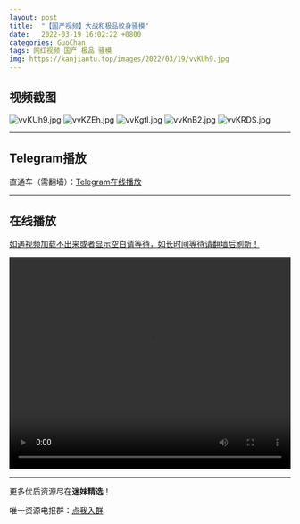 ```yaml
---
layout: post
title:  "【国产视频】大战和极品纹身骚模"
date:   2022-03-19 16:02:22 +0800
categories: GuoChan
tags: 网红视频 国产 极品 骚模
img: https://kanjiantu.top/images/2022/03/19/vvKUh9.jpg
---
```



## 视频截图

![vvKUh9.jpg](https://kanjiantu.top/images/2022/03/19/vvKUh9.jpg)
![vvKZEh.jpg](https://kanjiantu.top/images/2022/03/19/vvKZEh.jpg)
![vvKgtI.jpg](https://kanjiantu.top/images/2022/03/19/vvKgtI.jpg)
![vvKnB2.jpg](https://kanjiantu.top/images/2022/03/19/vvKnB2.jpg)
![vvKRDS.jpg](https://kanjiantu.top/images/2022/03/19/vvKRDS.jpg)

* * *
## Telegram播放

直通车（需翻墙）：[Telegram在线播放](https://t.me/mimeijingxuan/226)

* * *
## 在线播放
<u>如遇视频加载不出来或者显示空白请等待，如长时间等待请翻墙后刷新！</u>
<center><video src="https://cdn.publer.io/uploads/videos/623a037adb27970be16852cc/9e2cb41838d81ad9420ae8408e078aa4.mp4" width="100%" height="380px" controls="controls"></video></center>

* * *
更多优质资源尽在**迷妹精选**！

唯一资源电报群：[点我入群](https://t.me/mimeijingxuan)


